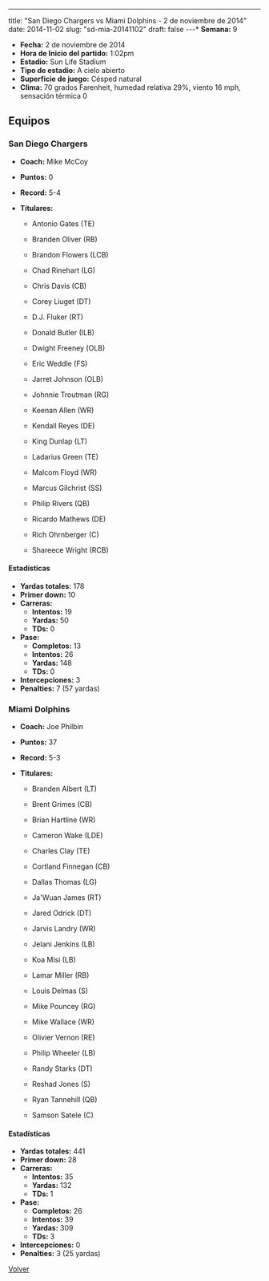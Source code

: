 ---
title: "San Diego Chargers vs Miami Dolphins - 2 de noviembre de 2014"
date: 2014-11-02
slug: "sd-mia-20141102"
draft: false
---* **Semana:** 9
* **Fecha:** 2 de noviembre de 2014
* **Hora de Inicio del partido:** 1:02pm
* **Estadio:** Sun Life Stadium
* **Tipo de estadio:** A cielo abierto
* **Superficie de juego:** Césped natural
* **Clima:** 70 grados Farenheit, humedad relativa 29%, viento 16 mph, sensación térmica 0

## Equipos


### San Diego Chargers
* **Coach:** Mike McCoy
* **Puntos:** 0
* **Record:** 5-4
* **Titulares:** 

  * Antonio Gates (TE) 

  * Branden Oliver (RB) 

  * Brandon Flowers (LCB) 

  * Chad Rinehart (LG) 

  * Chris Davis (CB) 

  * Corey Liuget (DT) 

  * D.J. Fluker (RT) 

  * Donald Butler (ILB) 

  * Dwight Freeney (OLB) 

  * Eric Weddle (FS) 

  * Jarret Johnson (OLB) 

  * Johnnie Troutman (RG) 

  * Keenan Allen (WR) 

  * Kendall Reyes (DE) 

  * King Dunlap (LT) 

  * Ladarius Green (TE) 

  * Malcom Floyd (WR) 

  * Marcus Gilchrist (SS) 

  * Philip Rivers (QB) 

  * Ricardo Mathews (DE) 

  * Rich Ohrnberger (C) 

  * Shareece Wright (RCB) 

#### Estadísticas
* **Yardas totales:** 178
* **Primer down:** 10
* **Carreras:**
  * **Intentos:** 19
  * **Yardas:** 50
  * **TDs:** 0
* **Pase:**
  * **Completos:** 13
  * **Intentos:** 26
  * **Yardas:** 148
  * **TDs:** 0
* **Intercepciones:** 3
* **Penalties:** 7 (57 yardas)

### Miami Dolphins
* **Coach:** Joe Philbin
* **Puntos:** 37
* **Record:** 5-3
* **Titulares:** 

  * Branden Albert (LT) 

  * Brent Grimes (CB) 

  * Brian Hartline (WR) 

  * Cameron Wake (LDE) 

  * Charles Clay (TE) 

  * Cortland Finnegan (CB) 

  * Dallas Thomas (LG) 

  * Ja'Wuan James (RT) 

  * Jared Odrick (DT) 

  * Jarvis Landry (WR) 

  * Jelani Jenkins (LB) 

  * Koa Misi (LB) 

  * Lamar Miller (RB) 

  * Louis Delmas (S) 

  * Mike Pouncey (RG) 

  * Mike Wallace (WR) 

  * Olivier Vernon (RE) 

  * Philip Wheeler (LB) 

  * Randy Starks (DT) 

  * Reshad Jones (S) 

  * Ryan Tannehill (QB) 

  * Samson Satele (C) 

#### Estadísticas
* **Yardas totales:** 441
* **Primer down:** 28
* **Carreras:**
  * **Intentos:** 35
  * **Yardas:** 132
  * **TDs:** 1
* **Pase:**
  * **Completos:** 26
  * **Intentos:** 39
  * **Yardas:** 309
  * **TDs:** 3
* **Intercepciones:** 0
* **Penalties:** 3 (25 yardas)


[Volver](/historia/2014)
